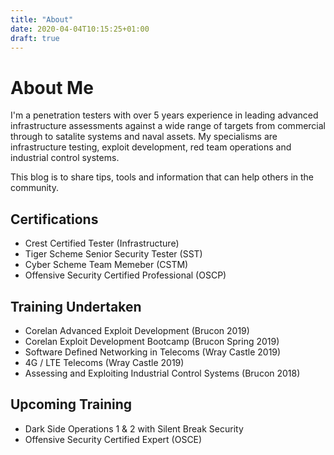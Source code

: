 ```yaml
---
title: "About"
date: 2020-04-04T10:15:25+01:00
draft: true
---
```


# About Me
I'm a penetration testers with over 5 years experience in leading advanced infrastructure assessments against a wide range of targets from commercial through to satalite systems and naval assets. My specialisms are infrastructure testing, exploit development, red team operations and industrial control systems.

This blog is to share tips, tools and information that can help others in the community. 

## Certifications
+ Crest Certified Tester (Infrastructure)
+ Tiger Scheme Senior Security Tester (SST)
+ Cyber Scheme Team Memeber (CSTM)
+ Offensive Security Certified Professional (OSCP)

## Training Undertaken
+ Corelan Advanced Exploit Development (Brucon 2019)
+ Corelan Exploit Development Bootcamp (Brucon Spring 2019)
+ Software Defined Networking in Telecoms (Wray Castle 2019)
+ 4G / LTE Telecoms (Wray Castle 2019)
+ Assessing and Exploiting Industrial Control Systems (Brucon 2018)

## Upcoming Training 
+ Dark Side Operations 1 & 2 with Silent Break Security
+ Offensive Security Certified Expert (OSCE)